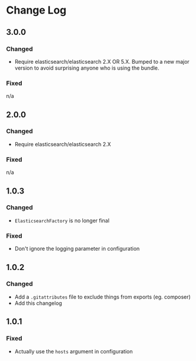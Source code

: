 # Change Log

## 3.0.0

### Changed

- Require elasticsearch/elasticsearch 2.X OR 5.X. Bumped to a new major version
  to avoid surprising anyone who is using the bundle.

### Fixed

n/a

## 2.0.0

### Changed

- Require elasticsearch/elasticsearch 2.X

### Fixed

n/a

## 1.0.3

### Changed

- `ElasticsearchFactory` is no longer final

### Fixed

- Don't ignore the logging parameter in configuration

## 1.0.2

### Changed

- Add a `.gitattributes` file to exclude things from exports (eg. composer)
- Add this changelog

## 1.0.1

### Fixed

- Actually use the `hosts` argument in configuration
